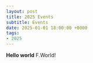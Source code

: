```yaml
---
layout: post
title: 2025 Events
subtitle: Events
date: 2025-01-01 18:00:00 +0000
tags:
- 2025
---
```



**Hello world** F.World!
